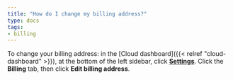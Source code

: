 ```yaml
---
title: "How do I change my billing address?"
type: docs
tags:
- billing
---
```


To change your billing address: in the 
[Cloud dashboard]({{< relref "cloud-dashboard" >}}), at the bottom of the left
sidebar, click [**Settings**](https://cloud.lambdalabs.com/settings). Click
the **Billing** tab, then click **Edit billing address**.
